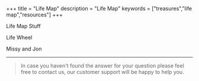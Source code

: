 +++
title = "Life Map"
description = "Life Map"
keywords = ["treasures","life map","resources"]
+++

Life Map Stuff

Life Wheel

Missy and Jon

---

> In case you haven't found the answer for your question please feel free to contact us, our customer support will be happy to help you.
